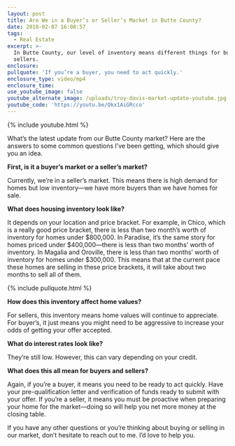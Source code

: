 ```yaml
---
layout: post
title: Are We in a Buyer’s or Seller’s Market in Butte County?
date: 2018-02-07 16:08:57
tags:
  - Real Estate
excerpt: >-
  In Butte County, our level of inventory means different things for buyers and
  sellers.
enclosure:
pullquote: 'If you’re a buyer, you need to act quickly.'
enclosure_type: video/mp4
enclosure_time:
use_youtube_image: false
youtube_alternate_image: /uploads/troy-davis-market-update-youtube.jpg
youtube_code: 'https://youtu.be/Qkx1AiGRcco'
---
```



{% include youtube.html %}

What’s the latest update from our Butte County market? Here are the answers to some common questions I’ve been getting, which should give you an idea.

**First, is it a buyer’s market or a seller’s market?**

Currently, we’re in a seller’s market. This means there is high demand for homes but low inventory—we have more buyers than we have homes for sale.

**What does housing inventory look like?**

It depends on your location and price bracket. For example, in Chico, which is a really good price bracket, there is less than two month’s worth of inventory for homes under $800,000. In Paradise, it’s the same story for homes priced under $400,000—there is less than two months’ worth of inventory. In Magalia and Oroville, there is less than two months’ worth of inventory for homes under $300,000. This means that at the current pace these homes are selling in these price brackets, it will take about two months to sell all of them.

{% include pullquote.html %}

**How does this inventory affect home values?**

For sellers, this inventory means home values will continue to appreciate. For buyer’s, it just means you might need to be aggressive to increase your odds of getting your offer accepted.

**What do interest rates look like?**

They’re still low. However, this can vary depending on your credit.

**What does this all mean for buyers and sellers?**

Again, if you’re a buyer, it means you need to be ready to act quickly. Have your pre-qualification letter and verification of funds ready to submit with your offer. If you’re a seller, it means you must be proactive when preparing your home for the market—doing so will help you net more money at the closing table.

If you have any other questions or you’re thinking about buying or selling in our market, don’t hesitate to reach out to me. I’d love to help you.<br>